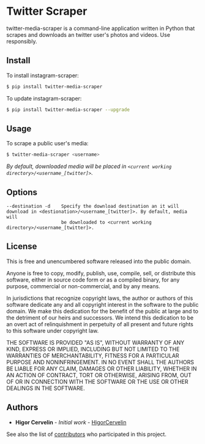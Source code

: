 # Twitter Scraper

twitter-media-scraper is a command-line application written in Python that scrapes and downloads an twitter user's photos and videos. Use responsibly.

Install
-------
To install instagram-scraper:
```bash
$ pip install twitter-media-scraper
```

To update instagram-scraper:
```bash
$ pip install twitter-media-scraper --upgrade
```

Usage
-----

To scrape a public user's media:
```bash
$ twitter-media-scraper <username>             
```
*By default, downloaded media will be placed in `<current working directory>/<username_[twitter]>`.*


Options
-------

```
--destination -d    Specify the download destination an it will download in <destionation>/<username_[twitter]>. By default, media will 
                    be downloaded to <current working directory>/<username_[twitter]>.
```

License
-------
This is free and unencumbered software released into the public domain.

Anyone is free to copy, modify, publish, use, compile, sell, or
distribute this software, either in source code form or as a compiled
binary, for any purpose, commercial or non-commercial, and by any
means.

In jurisdictions that recognize copyright laws, the author or authors
of this software dedicate any and all copyright interest in the
software to the public domain. We make this dedication for the benefit
of the public at large and to the detriment of our heirs and
successors. We intend this dedication to be an overt act of
relinquishment in perpetuity of all present and future rights to this
software under copyright law.

THE SOFTWARE IS PROVIDED "AS IS", WITHOUT WARRANTY OF ANY KIND,
EXPRESS OR IMPLIED, INCLUDING BUT NOT LIMITED TO THE WARRANTIES OF
MERCHANTABILITY, FITNESS FOR A PARTICULAR PURPOSE AND NONINFRINGEMENT.
IN NO EVENT SHALL THE AUTHORS BE LIABLE FOR ANY CLAIM, DAMAGES OR
OTHER LIABILITY, WHETHER IN AN ACTION OF CONTRACT, TORT OR OTHERWISE,
ARISING FROM, OUT OF OR IN CONNECTION WITH THE SOFTWARE OR THE USE OR
OTHER DEALINGS IN THE SOFTWARE.

## Authors

* **Higor Cervelin** - *Initial work* - [HigorCervelin](https://github.com/HigorCervelin)

See also the list of [contributors](https://github.com/HigorCervelin/stalker/contributors) who participated in this project.
